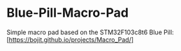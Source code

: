 # Blue-Pill-Macro-Pad
Simple macro pad based on the STM32F103c8t6 Blue Pill: [https://bojit.github.io/projects/Macro_Pad/]

